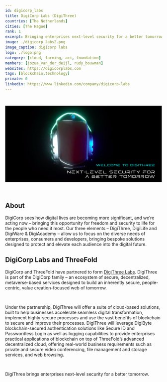 ```yaml
---
id: digicorp_labs
title: DigiCorp Labs (DigiThree)
countries: [The Netherlands]
cities: [The Hague]
rank: 1
excerpt: Bringing enterprises next-level security for a better tomorrow.
image: ./digicorp_labs2.png
image_caption: digicorp labs
logo: ./logo.png
category: [cloud, farming, aci, foundation]
members: [jozua_van_der_deijl, rudy_bouwman]
websites: https://digicorplabs.com
tags: [blockchain,technology]
private: 0
linkedin: https://www.linkedin.com/company/digicorp-labs
---
```


<br/>

![digicorp](./digicorp_labs.png)

<br/>

## About

DigiCorp sees how digital lives are becoming more significant, and we’re acting now – bringing this opportunity for freedom and security to life for the people who need it most. Our three elements – DigiThree, DigiLife and DigiWare & DigiAcademy – allow us to focus on the diverse needs of enterprises, consumers and developers, bringing bespoke solutions designed to protect and elevate each audience into the digital future.

## DigiCorp Labs and ThreeFold

DigiCorp and ThreeFold have partnered to form [DigiThree Labs](https://digithreelabs.com). DigiThree is part of the DigiCorp family – an ecosystem of secure, decentralized, metaverse-based services designed to build an inherently secure, people-centric, value creation-focused web of tomorrow.

<br/>

Under the partnership, DigiThree will offer a suite of cloud-based solutions, built to help businesses accelerate seamless digital transformation, implement highly-secure processes and use the vast benefits of blockchain to secure and improve their processes. DigiThree will leverage DigiByte blockchain-secured authentication solutions like Secure ID and Passwordless Login as well as logging capabilities to provide enterprises practical applications of blockchain on top of ThreeFold’s advanced decentralized cloud, offering real-world business requirements such as private and secure video conferencing, file management and storage services, and web browsing.

<br/>

DigiThree brings enterprises next-level security for a better tomorrow.